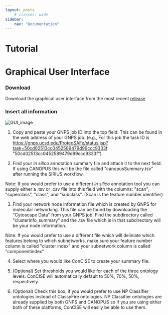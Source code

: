 ```yaml
---
layout: posts
    # classes: wide
sidebar:
    nav: "Documentation"
---
```

# Tutorial

# Graphical User Interface
### Download
Download the graphical user interface from the most recent [release](https://github.com/Zquinlan/conCISE/releases)

### Insert all information
![GUI_image](assets/image/GuiImage.png)
1. Copy and paste your GNPS job ID into the top field. This can be found in the web address of your GNPS job. (e.g., For this job the task ID is https://gnps.ucsd.edu/ProteoSAFe/status.jsp?task=50cd02513cc0452589479d99ccc9333f   "50cd02513cc0452589479d99ccc9333f")

2. Find your *in silico* annotation summary file and attach it to the next field. If using CANOPUS this will be the file called "canopusSummary.tsv" after running the SIRIUS workflow. 

Note: If you would prefer to use a different *in silico* annotation tool you can supply either a .tsv or .csv file into this field with the columns: "scan", "superclass", "class", and "subclass". (Scan is the feature number identifier)

3. Find your network node information file which is created by GNPS for molecular networking. This file can be found by downloading the "Cytoscape Data" from your GNPS job. Find the subdirectory called "clusterinfo_summary" and the .tsv file which is in that subdirectory will be your node information. 

Note: If you would prefer to use a different file which will deliniate which features belong to which subnetworks, make sure your feature number column is called "cluster index" and your subnetwork column is called "componentindex"

4. Select where you would like ConCISE to create your summary file.

5. (Optional) Set thresholds you would like for each of the three ontology levels. ConCISE will automatically default to 50%, 70%, 50%, respectively.

6. (Optional) Check this box, if you would prefer to use NP Classifier ontologies instead of ClassyFire ontologies. NP Classifier ontologies are already supplied by both GNPS and CANOPUS so if you are using either both of these platforms, ConCISE will easily be able to use them.

